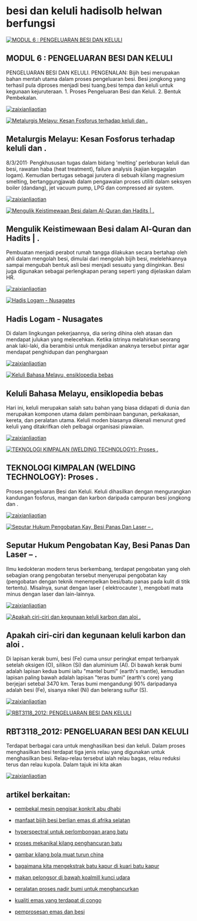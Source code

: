 # besi dan keluli hadisolb helwan berfungsi
<a href="https://mnn.zoosnet.net/LR/Chatpre.aspx?id=MNN94995150&p=https://topgrinding.com/" target="_blank">![MODUL 6 : PENGELUARAN BESI DAN KELULI](https://github.com/technlg/images/blob/main/46.jpg)</a>
## MODUL 6 : PENGELUARAN BESI DAN KELULI
PENGELUARAN BESI DAN KELULI. PENGENALAN: Bijih besi merupakan bahan mentah utama dalam proses pengeluaran besi. Besi jongkong yang terhasil pula diproses menjadi besi tuang,besi tempa dan keluli untuk kegunaan kejuruteraan. 1. Proses Pengeluaran Besi dan Keluli. 2. Bentuk Pembekalan.
<a href="https://mnn.zoosnet.net/LR/Chatpre.aspx?id=MNN94995150&p=https://topgrinding.com/" target="_blank"><img src="https://github.com/technlg/images/raw/main/chat11.jpg" alt="zaixianliaotian"/></a><a href="//whatsapp.shibangsoft.com/WhatsApp.php" ><img src="https://github.com/technlg/images/raw/main/chat11.png" alt=""></a>
<a href="https://mnn.zoosnet.net/LR/Chatpre.aspx?id=MNN94995150&p=https://topgrinding.com/" target="_blank">![Metalurgis Melayu: Kesan Fosforus terhadap keluli dan .](https://github.com/technlg/images/blob/main/41.jpg)</a>
## Metalurgis Melayu: Kesan Fosforus terhadap keluli dan .
8/3/2011· Pengkhususan tugas dalam bidang 'melting' perleburan keluli dan besi, rawatan haba (heat treatment), failure analysis (kajian kegagalan logam). Kemudian bertugas sebagai jurutera di sebuah kilang magnesium smelting, bertanggungjawab dalam pengawalan proses utiliti dalam seksyen boiler (dandang), jet vacuum pump, LPG dan compressed air system.
<a href="https://mnn.zoosnet.net/LR/Chatpre.aspx?id=MNN94995150&p=https://topgrinding.com/" target="_blank"><img src="https://github.com/technlg/images/raw/main/chat11.jpg" alt="zaixianliaotian"/></a><a href="//whatsapp.shibangsoft.com/WhatsApp.php" ><img src="https://github.com/technlg/images/raw/main/chat11.png" alt=""></a>
<a href="https://mnn.zoosnet.net/LR/Chatpre.aspx?id=MNN94995150&p=https://topgrinding.com/" target="_blank">![Mengulik Keistimewaan Besi dalam Al-Quran dan Hadits | .](https://github.com/technlg/images/blob/main/4.jpg)</a>
## Mengulik Keistimewaan Besi dalam Al-Quran dan Hadits | .
Pembuatan menjadi perabot rumah tangga dilakukan secara bertahap oleh ahli dalam mengolah besi, dimulai dari mengolah bijih besi, melelehkannya sampai mengubah bentuk asli besi menjadi sesuatu yang diinginkan. Besi juga digunakan sebagai perlengkapan perang seperti yang dijelaskan dalam HR.
<a href="https://mnn.zoosnet.net/LR/Chatpre.aspx?id=MNN94995150&p=https://topgrinding.com/" target="_blank"><img src="https://github.com/technlg/images/raw/main/chat11.jpg" alt="zaixianliaotian"/></a><a href="//whatsapp.shibangsoft.com/WhatsApp.php" ><img src="https://github.com/technlg/images/raw/main/chat11.png" alt=""></a>
<a href="https://mnn.zoosnet.net/LR/Chatpre.aspx?id=MNN94995150&p=https://topgrinding.com/" target="_blank">![Hadis Logam - Nusagates](https://github.com/technlg/images/blob/main/21.jpg)</a>
## Hadis Logam - Nusagates
Di dalam lingkungan pekerjaannya, dia sering dihina oleh atasan dan mendapat julukan yang melecehkan. Ketika istrinya melahirkan seorang anak laki-laki, dia berambisi untuk menjadikan anaknya tersebut pintar agar mendapat penghidupan dan penghargaan
<a href="https://mnn.zoosnet.net/LR/Chatpre.aspx?id=MNN94995150&p=https://topgrinding.com/" target="_blank"><img src="https://github.com/technlg/images/raw/main/chat11.jpg" alt="zaixianliaotian"/></a><a href="//whatsapp.shibangsoft.com/WhatsApp.php" ><img src="https://github.com/technlg/images/raw/main/chat11.png" alt=""></a>
<a href="https://mnn.zoosnet.net/LR/Chatpre.aspx?id=MNN94995150&p=https://topgrinding.com/" target="_blank">![Keluli Bahasa Melayu, ensiklopedia bebas](https://github.com/technlg/images/blob/main/7.jpg)</a>
## Keluli Bahasa Melayu, ensiklopedia bebas
Hari ini, keluli merupakan salah satu bahan yang biasa didapati di dunia dan merupakan komponen utama dalam pembinaan bangunan, perkakasan, kereta, dan peralatan utama. Keluli moden biasanya dikenali menurut gred keluli yang ditakrifkan oleh pelbagai organisasi piawaian.
<a href="https://mnn.zoosnet.net/LR/Chatpre.aspx?id=MNN94995150&p=https://topgrinding.com/" target="_blank"><img src="https://github.com/technlg/images/raw/main/chat11.jpg" alt="zaixianliaotian"/></a><a href="//whatsapp.shibangsoft.com/WhatsApp.php" ><img src="https://github.com/technlg/images/raw/main/chat11.png" alt=""></a>
<a href="https://mnn.zoosnet.net/LR/Chatpre.aspx?id=MNN94995150&p=https://topgrinding.com/" target="_blank">![TEKNOLOGI KIMPALAN (WELDING TECHNOLOGY): Proses .](https://github.com/technlg/images/blob/main/2.jpg)</a>
## TEKNOLOGI KIMPALAN (WELDING TECHNOLOGY): Proses .
Proses pengeluaran Besi dan Keluli. Keluli dihasilkan dengan mengurangkan kandungan fosforus, mangan dan karbon daripada campuran besi jongkong dan .
<a href="https://mnn.zoosnet.net/LR/Chatpre.aspx?id=MNN94995150&p=https://topgrinding.com/" target="_blank"><img src="https://github.com/technlg/images/raw/main/chat11.jpg" alt="zaixianliaotian"/></a><a href="//whatsapp.shibangsoft.com/WhatsApp.php" ><img src="https://github.com/technlg/images/raw/main/chat11.png" alt=""></a>
<a href="https://mnn.zoosnet.net/LR/Chatpre.aspx?id=MNN94995150&p=https://topgrinding.com/" target="_blank">![Seputar Hukum Pengobatan Kay, Besi Panas Dan Laser – .](https://github.com/technlg/images/blob/main/29.jpg)</a>
## Seputar Hukum Pengobatan Kay, Besi Panas Dan Laser – .
Ilmu kedokteran modern terus berkembang, terdapat pengobatan yang oleh sebagian orang pengobatan tersebut menyerupai pengobatan kay (pengobatan dengan teknik menempelkan besi/batu panas pada kulit di titik tertentu). Misalnya, sunat dengan laser ( elektrocauter ), mengobati mata minus dengan laser dan lain-lainnya.
<a href="https://mnn.zoosnet.net/LR/Chatpre.aspx?id=MNN94995150&p=https://topgrinding.com/" target="_blank"><img src="https://github.com/technlg/images/raw/main/chat11.jpg" alt="zaixianliaotian"/></a><a href="//whatsapp.shibangsoft.com/WhatsApp.php" ><img src="https://github.com/technlg/images/raw/main/chat11.png" alt=""></a>
<a href="https://mnn.zoosnet.net/LR/Chatpre.aspx?id=MNN94995150&p=https://topgrinding.com/" target="_blank">![Apakah ciri-ciri dan kegunaan keluli karbon dan aloi .](https://github.com/technlg/images/blob/main/20.jpg)</a>
## Apakah ciri-ciri dan kegunaan keluli karbon dan aloi .
Di lapisan kerak bumi, besi (Fe) cuma unsur peringkat empat terbanyak setelah oksigen (O), silikon (Si) dan aluminium (Al). Di bawah kerak bumi adalah lapisan kedua bumi iaitu "mantel bumi" (earth's mantle), kemudian lapisan paling bawah adalah lapisan "teras bumi" (earth's core) yang berjejari setebal 3470 km. Teras bumi mengandungi 90% daripadanya adalah besi (Fe), sisanya nikel (Ni) dan belerang sulfur (S).
<a href="https://mnn.zoosnet.net/LR/Chatpre.aspx?id=MNN94995150&p=https://topgrinding.com/" target="_blank"><img src="https://github.com/technlg/images/raw/main/chat11.jpg" alt="zaixianliaotian"/></a><a href="//whatsapp.shibangsoft.com/WhatsApp.php" ><img src="https://github.com/technlg/images/raw/main/chat11.png" alt=""></a>
<a href="https://mnn.zoosnet.net/LR/Chatpre.aspx?id=MNN94995150&p=https://topgrinding.com/" target="_blank">![RBT3118_2012: PENGELUARAN BESI DAN KELULI](https://github.com/technlg/images/blob/main/58.jpg)</a>
## RBT3118_2012: PENGELUARAN BESI DAN KELULI
Terdapat berbagai cara untuk menghasilkan besi dan keluli. Dalam proses menghasilkan besi terdapat tiga jenis relau yang digunakan untuk menghasilkan besi. Relau-relau tersebut ialah relau bagas, relau reduksi terus dan relau kupola. Dalam tajuk ini kita akan
<a href="https://mnn.zoosnet.net/LR/Chatpre.aspx?id=MNN94995150&p=https://topgrinding.com/" target="_blank"><img src="https://github.com/technlg/images/raw/main/chat11.jpg" alt="zaixianliaotian"/></a><a href="//whatsapp.shibangsoft.com/WhatsApp.php" ><img src="https://github.com/technlg/images/raw/main/chat11.png" alt=""></a>
## artikel berkaitan:
* [pembekal mesin pengisar konkrit abu dhabi](pembekal%20mesin%20pengisar%20konkrit%20abu%20dhabi.md)
* [manfaat bijih besi berlian emas di afrika selatan](manfaat%20bijih%20besi%20berlian%20emas%20di%20afrika%20selatan.md)
* [hyperspectral untuk perlombongan arang batu](hyperspectral%20untuk%20perlombongan%20arang%20batu.md)
* [proses mekanikal kilang penghancuran batu](proses%20mekanikal%20kilang%20penghancuran%20batu.md)
* [gambar kilang bola muat turun china](gambar%20kilang%20bola%20muat%20turun%20china.md)
* [bagaimana kita mengekstrak batu kapur di kuari batu kapur](bagaimana%20kita%20mengekstrak%20batu%20kapur%20di%20kuari%20batu%20kapur.md)
* [makan pelongsor di bawah koalmill kunci udara](makan%20pelongsor%20di%20bawah%20koalmill%20kunci%20udara.md)
* [peralatan proses nadir bumi untuk menghancurkan](peralatan%20proses%20nadir%20bumi%20untuk%20menghancurkan.md)
* [kualiti emas yang terdapat di congo](kualiti%20emas%20yang%20terdapat%20di%20congo.md)
* [pemprosesan emas dan besi](pemprosesan%20emas%20dan%20besi.md)
